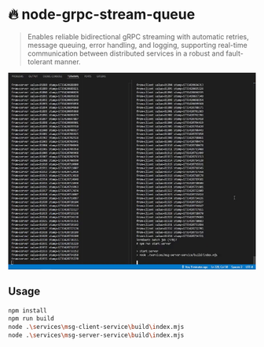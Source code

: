 # 🔥 node-grpc-stream-queue

> Enables reliable bidirectional gRPC streaming with automatic retries, message queuing, error handling, and logging, supporting real-time communication between distributed services in a robust and fault-tolerant manner.

![screencast](./screencast.gif)

## Usage

```bash
npm install
npm run build
node .\services\msg-client-service\build\index.mjs
node .\services\msg-server-service\build\index.mjs
```
